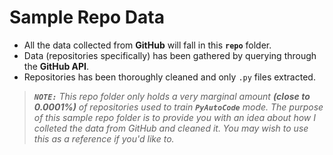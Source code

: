 # Sample Repo Data

- All the data collected from **GitHub** will fall in this **`repo`** folder.
- Data (repositories specifically) has been gathered by querying through the **GitHub API**.
- Repositories has been thoroughly cleaned and only `.py` files extracted.
 > _**`NOTE:`** This repo folder only holds a very marginal amount **(close to 0.0001%)** of repositories used to train **`PyAutoCode`** mode. The purpose of this sample repo folder is to provide you with an idea about how I colleted the data from GitHub and cleaned it. You may wish to use this as a reference if you'd like to._
